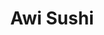 ---
layout: place
title: "Awi Sushi"
permalink: /wisconsin/milwaukee/awi-sushi.html
stateAbbr: WI
stateName: Wisconsin
cityName: Milwaukee
place_id: ChIJvSjYaQAZBYgRiiBBM4MYg3E
photos:
  - name: >-
      places/ChIJvSjYaQAZBYgRiiBBM4MYg3E/photos/AeeoHcJxlLUfSGi22LkobGAEsBPD74GyF-LJapdmVqpHhmzGNJ4YR1vxJbkeOSlUjm1CVNc-gQS48zMUbqPNNu1l1SMw7QXW3iRQd586_FbTJvmvCxyj_2ox-HSQlpHq7u8iMcJdnHLOAPndu4EA4ihsIQ5WFUgL4oQPoV30Wu3Snj0dVUNjkpXY_IMx8qT9XxjE-OazXs-SkoWdZlBu2Lp69W8Y252BvI6UNPAQCA_siGWXLqws8XvwKT6iKwcXz5Yv-fsBEkDMWrIgTK9dxSsidOGJ2DZ8SSzzrqSiRCzxNko5yA
    widthPx: 3600
    heightPx: 4800
    authorAttributions:
      - displayName: Awi Sushi
        uri: https://maps.google.com/maps/contrib/104738258282267749989
        photoUri: >-
          https://lh3.googleusercontent.com/a/ACg8ocL3SZBoYNVontUay_G9M8pjN4WRar-1BwZmvtYb-Q2jsa_QQQ=s100-p-k-no-mo
    flagContentUri: >-
      https://www.google.com/local/imagery/report/?cb_client=maps_api_places.places_api&image_key=!1e10!2sAF1QipMxNg4D-v6l8Y4TMHcxuwc-bBo53zfaSHO1r91p&hl=en-US
    googleMapsUri: >-
      https://www.google.com/maps/place//data=!3m4!1e2!3m2!1sAF1QipMxNg4D-v6l8Y4TMHcxuwc-bBo53zfaSHO1r91p!2e10!4m2!3m1!1s0x8805190069d828bd:0x718318833341208a
  - name: >-
      places/ChIJvSjYaQAZBYgRiiBBM4MYg3E/photos/AeeoHcKrk5FsUx3q2Suj9gYuOKSaTYAF2wAsR_d_REhWduYQ-AUuce8My2dyBYPCJEcfK0w9kPrvCxrWpoOmNwwz2VsTHxZeFbe1egO8O3XEgudf2d1KgbryfDL-LetwqiX050liGmnknLSmr61lTILvLklmR3sDPpUHg02URMCwq3EnzAypDUKvnNi24PVnasaV1_0_5dKefbQyroxbkSNL2A3yLQ65jM1mc8TmUomuwpTQ4Ep5EPErntKLTZpryTu_84GUez8IuOTtpsYWjWv6TlSeWpa_QbMGg1O_mFiwv0MD49R4a5sRc9RAUoeSIvyF7O9JuqADf4HStdGyIj_q-tYL5McSRb1d3Q7tB6uaYTirb430Pmu7-bsRUYq9-8t2oZvNghLxceneiTHnujHpCt3TnuPhU3djNMqHV84U1BG14A
    widthPx: 4284
    heightPx: 1949
    authorAttributions:
      - displayName: Andy
        uri: https://maps.google.com/maps/contrib/103698909286623009365
        photoUri: >-
          https://lh3.googleusercontent.com/a/ACg8ocL3MEDjSqoNWIEGfKgpYlphC6vfhrHQEPJ386Dwj7DLbZwBFfs=s100-p-k-no-mo
    flagContentUri: >-
      https://www.google.com/local/imagery/report/?cb_client=maps_api_places.places_api&image_key=!1e10!2sCIHM0ogKEICAgMDItbCLEw&hl=en-US
    googleMapsUri: >-
      https://www.google.com/maps/place//data=!3m4!1e2!3m2!1sCIHM0ogKEICAgMDItbCLEw!2e10!4m2!3m1!1s0x8805190069d828bd:0x718318833341208a
  - name: >-
      places/ChIJvSjYaQAZBYgRiiBBM4MYg3E/photos/AeeoHcKP45VwbrpqopENS1FkVQhjNUBefzL5vcxE-RuzQ0KgLmmzwGlUdRC6fxYSqqH-qqA4eX2v6w5DGky5rtZVehGZfmxWrPiXqp9UMCUl3LyBrOXvG3pbYeBpuDuXlDwD1YiokFGC6hbaDi6f-zfhbKJ-eRLjPGQSMz43rm5jXHgWAOlCqsA4YfLMcBd3LR-n8S8xD4Gn6fucxoW7gQtL80PaUdJQ9iJM69PAIfxa7lNbOa0J3hHGvJn5DUZK2fsqS3BeLQrKueHi8-K7pRyNbQby1fAOQPrr3Ww6buEm7mQ7Spf26ESWNuindaior9oUkQ1PqJq0rVyC2XvCgse-Jq5AId4qG4skAlhqtNmylO6xDDLxsbCUotZcW5e_hTVuB8Ye3emI5KUJxwE40BDeqRBxgCx0SZ46j6sU36ei9WVOfg
    widthPx: 3072
    heightPx: 4080
    authorAttributions:
      - displayName: Lino O
        uri: https://maps.google.com/maps/contrib/112531641879491104814
        photoUri: >-
          https://lh3.googleusercontent.com/a-/ALV-UjUU9xj92GzzVUqWqfPPqDDb35E5mdQyryriPYIM2oCkR7QECoHzjA=s100-p-k-no-mo
    flagContentUri: >-
      https://www.google.com/local/imagery/report/?cb_client=maps_api_places.places_api&image_key=!1e10!2sCIHM0ogKEICAgMCQluqXHw&hl=en-US
    googleMapsUri: >-
      https://www.google.com/maps/place//data=!3m4!1e2!3m2!1sCIHM0ogKEICAgMCQluqXHw!2e10!4m2!3m1!1s0x8805190069d828bd:0x718318833341208a
  - name: >-
      places/ChIJvSjYaQAZBYgRiiBBM4MYg3E/photos/AeeoHcJqsGEYc_E0HaLiKfZbhGA7ArSW8L3lyVd2I2rjRG5ft94dMB6A6_aAB18PF52w407wY-4hmiG6OGT_vdjhDTbL6ZWt3O7cZ0Yu7jFwWZiEowSGVqpkPpRPLLgVZNk83r6KqouhglbAHISmZHl02Qp93CNoBwjI64OOyziz6C5vzTJnSI97M9gFlH-aSNvj_MEbC0yC8UM5H0cHh_-tr6JY6Ne6WA4macQlcM-QGjXr8JsXxY0-pNn4Q7dLEpyW4kg4xanZNAUmLtW9rOQUPtjiajcK0KOiszAIQnuwsuX22g
    widthPx: 3600
    heightPx: 4800
    authorAttributions:
      - displayName: Awi Sushi
        uri: https://maps.google.com/maps/contrib/104738258282267749989
        photoUri: >-
          https://lh3.googleusercontent.com/a/ACg8ocL3SZBoYNVontUay_G9M8pjN4WRar-1BwZmvtYb-Q2jsa_QQQ=s100-p-k-no-mo
    flagContentUri: >-
      https://www.google.com/local/imagery/report/?cb_client=maps_api_places.places_api&image_key=!1e10!2sAF1QipOpDNx-dZC9qp1aZrTFWj2ISfFqFAV7kRGKmOr0&hl=en-US
    googleMapsUri: >-
      https://www.google.com/maps/place//data=!3m4!1e2!3m2!1sAF1QipOpDNx-dZC9qp1aZrTFWj2ISfFqFAV7kRGKmOr0!2e10!4m2!3m1!1s0x8805190069d828bd:0x718318833341208a
  - name: >-
      places/ChIJvSjYaQAZBYgRiiBBM4MYg3E/photos/AeeoHcLKgTL3F5LuCjSc7e6pUEUwwfD5JUF18If8F64oBQpgnsLAuSar46p8Nmo_16zzVv01spFtHQEi6lRdjkL3QvT8dWZINtjm003FZwISFAxgq4RoIhBAvCFIZy-iU_tYySH1T-A3tD-9YQq5bmsj9z2UeVv8jMPNxiB1kESqVmNkkcSknQ0cri6UfusMyMDIY25BMAxg4wGenH95Tr0N9n8WxNCY6jwyakB-YfhUfRw8_9RmHKlYuB-7erK_y-TVXyANmq8uk3TuW8isQnYojIXWSVNH4dUR1ciCRJo4wfRWmKCkFzgDaxMJn_p5J8_-WhuXnKT7rGU7-i6m2mfTfD27rrY3JKFutUhaLKZktycxhbK29QxVm0vi7_kiq5MKavNVvNoLp_zBTi7bak1wLQDwEdtygVAQO0S_nMHeu-6vEZU
    widthPx: 2992
    heightPx: 2992
    authorAttributions:
      - displayName: C Xyooj
        uri: https://maps.google.com/maps/contrib/114540565616637724543
        photoUri: >-
          https://lh3.googleusercontent.com/a/ACg8ocIz6HNNmJqKL7THmirrLyT6r_FmHYXEUrHtijaZ_peHBk0DWQ=s100-p-k-no-mo
    flagContentUri: >-
      https://www.google.com/local/imagery/report/?cb_client=maps_api_places.places_api&image_key=!1e10!2sCIHM0ogKEICAgIDDkaWnigE&hl=en-US
    googleMapsUri: >-
      https://www.google.com/maps/place//data=!3m4!1e2!3m2!1sCIHM0ogKEICAgIDDkaWnigE!2e10!4m2!3m1!1s0x8805190069d828bd:0x718318833341208a
  - name: >-
      places/ChIJvSjYaQAZBYgRiiBBM4MYg3E/photos/AeeoHcKLj-fXcpyZu-3_BRm9ejWkWwDtG-yalwtlI5zusaK9bgKdHS80qYd-1ETcq826xA6bDJOS4MGEY_VK1zRqK_EoVN-ko8hUu9_Yx2srQzjZI5FDj_FatG9v8NsCgRL0sLG_YSo32h-5D7e5ZIq9kmB7N12tEpaVs6aPYeUQa26ceI7VAFV9ARsgc7LXKQ_3zfcpZDRJdX4y3ynjivpOxbgAaE8SXXNjDyGtNZhva9zIXwpjeXKukWzbHI5qWL8V3tPQa4CQE4OuFMArVOQexmY_6bkaUDrGqCsf34aSNBOrkzGXMDDMrVw1oTaGdCZ8s44Ac_WNWwPPRbK4xmOKDTyve9KihKQG7szHbJsxGiippyt_YoPKJhA6NYFlbl2Kl3CoTelWDoc4-s-3yiYExUbpqbKkT5YYWuITxIt7CUQ5eyyE
    widthPx: 1160
    heightPx: 868
    authorAttributions:
      - displayName: Carlos Kamara
        uri: https://maps.google.com/maps/contrib/114423513383343039020
        photoUri: >-
          https://lh3.googleusercontent.com/a-/ALV-UjWVfJiLEq5YOuzBqBbCefzoQCWDHa_Sn67CUKgBABgxbzIIVvo=s100-p-k-no-mo
    flagContentUri: >-
      https://www.google.com/local/imagery/report/?cb_client=maps_api_places.places_api&image_key=!1e10!2sCIHM0ogKEICAgICPsfCg6AE&hl=en-US
    googleMapsUri: >-
      https://www.google.com/maps/place//data=!3m4!1e2!3m2!1sCIHM0ogKEICAgICPsfCg6AE!2e10!4m2!3m1!1s0x8805190069d828bd:0x718318833341208a
  - name: >-
      places/ChIJvSjYaQAZBYgRiiBBM4MYg3E/photos/AeeoHcI8rocnKDEDIJMHpI5Yry_pf_I9k_u2iwJvrtQuGBnDzU34SAzha3Zmbmq53A-pT_6_Tg-Hl-eltG60tZPm2xLeCGJkzHjK74gB6V12pjsYNd0xQAf6OydPx4GE_9m8IcX8gB-0ULxJZnBjDHiC7nu_0VoRi73EbtzybWufXXTzpwLpZp8HGLfncCJ1eAwLlTiAagAS-NrdCqtnCswzZvkbqCqkLeqLH5GTcf3QQGI8alfhyr64oyaFeCKmWL8nHEavNtylqWktw7S9hwXsWgAYnXed6mz5apt0hfLyOTjfF4quK9_zofD5rrXwrnLNP-Ed6H3Rs23-5bLJ8ZmU3lNthPQHYFbDn8qdjJRpRvTVjo_7MJbETK0kaZ5usPZclLgAVdVmHVmdC3wJBvZKzvltdj43XN_BGn0Dhy39InTiU6Lt
    widthPx: 3072
    heightPx: 4080
    authorAttributions:
      - displayName: Alex Young
        uri: https://maps.google.com/maps/contrib/117573664561498616545
        photoUri: >-
          https://lh3.googleusercontent.com/a-/ALV-UjUTqgl1IcLxU7Gvvz7p_M3bbcOqYlR3il_n1YwVsfGg83m3uzSpyA=s100-p-k-no-mo
    flagContentUri: >-
      https://www.google.com/local/imagery/report/?cb_client=maps_api_places.places_api&image_key=!1e10!2sCIHM0ogKEICAgMCQgLah8wE&hl=en-US
    googleMapsUri: >-
      https://www.google.com/maps/place//data=!3m4!1e2!3m2!1sCIHM0ogKEICAgMCQgLah8wE!2e10!4m2!3m1!1s0x8805190069d828bd:0x718318833341208a
  - name: >-
      places/ChIJvSjYaQAZBYgRiiBBM4MYg3E/photos/AeeoHcId1VZjai5m5iTdplLS2uS7avwpG-eiGtrj3jVw6rdLo80ud9ACQtb7m6_WnLRo_M3ljnLeMwZGK-0o0TEeYxdFKn94DcgrWs_2tFxl4BDFeDtCsZ8NF1lAZdEgFs3y4UlF6NQRAihbq3qXfVFuqe-NGWAif5rfMnO7_SmZJ2ydFH6iexWCL8Jtsfw_9puCwOfjKBz1SaxBr8caw3CLm1e8r-JNl7Jgpbpx1O0kLlkzRa9SPomssRn7FQwkZ27HzBKEeQsNCsH8zkhrTPtTbP_PInT1U8iAZmFrUYZqX4jq_MdP6Kh6276bjTODtvRn-fv1pl2AJxyuavlu_phz0zLiGIFnwsDG5k4xcC0AZeTQRca0r5JCjdrGB5wMzzrOYpvnejX3Mal18YceFF72sXLyXCq5tcaWZCEuI77I4_VBIkOS
    widthPx: 4800
    heightPx: 3614
    authorAttributions:
      - displayName: Tyler Victory
        uri: https://maps.google.com/maps/contrib/110044527384715773864
        photoUri: >-
          https://lh3.googleusercontent.com/a-/ALV-UjVvZpupi8ctpM2jDIc9qega0S_VyDR7VUpHdkuhmmi_fhSXok5TEA=s100-p-k-no-mo
    flagContentUri: >-
      https://www.google.com/local/imagery/report/?cb_client=maps_api_places.places_api&image_key=!1e10!2sCIHM0ogKEICAgIDv9O2OigE&hl=en-US
    googleMapsUri: >-
      https://www.google.com/maps/place//data=!3m4!1e2!3m2!1sCIHM0ogKEICAgIDv9O2OigE!2e10!4m2!3m1!1s0x8805190069d828bd:0x718318833341208a
  - name: >-
      places/ChIJvSjYaQAZBYgRiiBBM4MYg3E/photos/AeeoHcLcNKSo4vnGDsATgkXSqBDgi1i7dO0W-_frR2Btc330ac6NMEIVdJLZOvmrDBhIw_LAAUAWFzcEVlA5wsJRSZGrUHIMRQgmIj6-4jjfGM6V_06NcoQZITilvjJoKkmgYJ5ysrSdvW7ebqOiHUJCHV8NeeEmeijVp-OKPlle0O-sXE0UuCB8AKlzBB5D2pyWmLiYDmi36__KkrBl0LFOEvtQrrVkH9DxttlTZvkkYOyWISuGxI2sPCuh84v6z16GtkIaw-ky-X0nvINkF_2HWsHduLcBwd_0luwuTKCyu3H7GfAzs1zWcSxqvUxx7hlHKXgxUod8FzBNtTBilAusd3iZWDdYQG3m_ezSdiTvgkIkqkXvZJnAgAJLBqL9HSrxNuvwUdOaePbBGJ4lACudAjDwbbQkgPFYSvf4eAjdg541EZVu
    widthPx: 3600
    heightPx: 4800
    authorAttributions:
      - displayName: J West
        uri: https://maps.google.com/maps/contrib/108118996688163768024
        photoUri: >-
          https://lh3.googleusercontent.com/a-/ALV-UjVpXTbEnpulFxbeqkq7p7ruI6-UwmOkpfP706WFUbrVuV2AiTvtcQ=s100-p-k-no-mo
    flagContentUri: >-
      https://www.google.com/local/imagery/report/?cb_client=maps_api_places.places_api&image_key=!1e10!2sCIHM0ogKEICAgICr_vaT1wE&hl=en-US
    googleMapsUri: >-
      https://www.google.com/maps/place//data=!3m4!1e2!3m2!1sCIHM0ogKEICAgICr_vaT1wE!2e10!4m2!3m1!1s0x8805190069d828bd:0x718318833341208a
  - name: >-
      places/ChIJvSjYaQAZBYgRiiBBM4MYg3E/photos/AeeoHcJu5ywhVIeeE4q1eNuXXqBJYKJphGDVWvvLExcKJnstsMk6NoANGVrS1mZHiErosdd8Nl_U6eM81CXuVC47QvjA541gpfLZNE2TuC0qyUOXjY0u4p8EN9c2bga2vYUjvom5B5db83TwBnMeiRXfnDX4R9O88g3Z49yyA7oyEyiAzn3AwVydiWscJByZzu95DUYsthVw-gZr0Yi8yHl_YLsXaeHobsFDUuTLKD9YEqYLmpu8ezdot7HclqUQpo-MCzwp_jNv6HqX0xmN3JSAR6DEhdfXkXws5gTh5oBHezI6GVxB_mKR8uFzNK6BsgsCFBbupu38dnQmqcnQHucjvW1uSNQoXZ6zBbrYprUwoGdxLeMMIftjsmbFaIyqU22CZthb_YcEIPM4dHuksTzjqRRXRqIgF5bMEankQ-HwgvAn4z8d
    widthPx: 4000
    heightPx: 3000
    authorAttributions:
      - displayName: B K
        uri: https://maps.google.com/maps/contrib/116790692320342711149
        photoUri: >-
          https://lh3.googleusercontent.com/a/ACg8ocLbFqbRv74mKmi8oMoyNcJ-x37RY9rspP-1GlD9Mj9WfsNEAw=s100-p-k-no-mo
    flagContentUri: >-
      https://www.google.com/local/imagery/report/?cb_client=maps_api_places.places_api&image_key=!1e10!2sCIHM0ogKEICAgIC32_6_1gE&hl=en-US
    googleMapsUri: >-
      https://www.google.com/maps/place//data=!3m4!1e2!3m2!1sCIHM0ogKEICAgIC32_6_1gE!2e10!4m2!3m1!1s0x8805190069d828bd:0x718318833341208a
address: 755 N Water St, Milwaukee, WI 53202, USA
street: 755 N Water St
city: Milwaukee
state: WI
zip: '53202'
country: USA
neighborhood: Juneau Town
latitude: '43.040035'
longitude: '-87.909460'
accessibility_options: null
business_status: OPERATIONAL
name: Awi Sushi
google_maps_links:
  directionsUri: >-
    https://www.google.com/maps/dir//''/data=!4m7!4m6!1m1!4e2!1m2!1m1!1s0x8805190069d828bd:0x718318833341208a!3e0
  placeUri: https://maps.google.com/?cid=8179408300014641290
  writeAReviewUri: >-
    https://www.google.com/maps/place//data=!4m3!3m2!1s0x8805190069d828bd:0x718318833341208a!12e1
  reviewsUri: >-
    https://www.google.com/maps/place//data=!4m4!3m3!1s0x8805190069d828bd:0x718318833341208a!9m1!1b1
  photosUri: >-
    https://www.google.com/maps/place//data=!4m3!3m2!1s0x8805190069d828bd:0x718318833341208a!10e5
primary_type: Sushi Restaurant
opening_hours:
  regular: null
  current: null
secondary_opening_hours:
  regular:
    weekdayDescriptions: null
    type: null
  current:
    weekdayDescriptions: null
    type: null
phone: (414) 858-6056
price_level: null
price_range: $10 &ndash; $20
rating: '4.7'
rating_count: 101
website: https://awisushimilwaukee.com/
description: null
reviews: null
parking_options: null
payment_options: null
allow_dogs: null
curbside_pickup: null
delivery: null
dine_in: null
good_for_children: null
good_for_groups: null
good_for_sports: null
live_music: null
menu_for_children: null
outdoor_seating: null
reservable: null
restroom: null
serves_beer: null
serves_breakfast: null
serves_brunch: null
serves_cocktails: null
serves_coffee: null
serves_dinner: null
serves_dessert: null
serves_lunch: null
serves_vegetarian_food: null
serves_wine: null
takeout: null

---